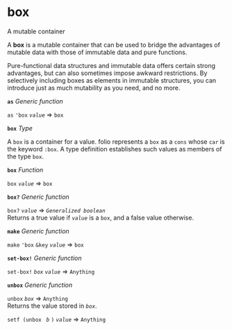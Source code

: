 # box
A mutable container

A **box** is a mutable container that can be used to bridge the
advantages of mutable data with those of immutable data and pure
functions.

Pure-functional data structures and immutable data offers certain
strong advantages, but can also sometimes impose awkward
restrictions. By selectively including boxes as elements in immutable
structures, you can introduce just as much mutability as you need, and
no more.

**`as`** *Generic function* 

`as` `'box` *`value`* => `box`<br>

**`box`** *Type* 

A `box` is a container for a value. folio represents a `box` as a
`cons` whose `car` is the keyword `:box`. A type definition
establishes such values as members of the type `box`.

**`box`** *Function* 

`box` *`value`* => `box`<br>

**`box?`** *Generic function* 

`box?` *`value`*  => *`Generalized boolean`*<br>
Returns a true value if *`value`* is a `box`, and a false value otherwise.

**`make`** *Generic function* 

`make` `'box` `&key` *`value`* => `box`<br>

**`set-box!`** *Generic function* 

`set-box!` *`box`* *`value`* => `Anything`<br>

**`unbox`** *Generic function* 

`unbox` *`box`*  => `Anything`<br>
Returns the value stored in *`box`*.

`setf (unbox ` *`b`* `)` *`value`*  => `Anything`<br>





